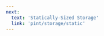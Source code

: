 ```yaml
---
next: 
  text: 'Statically-Sized Storage'
  link: 'pint/storage/static'
---
```


<ExternalContent url="https://essential-contributions.github.io/pint/book/storage/index.html" selector="main" />

